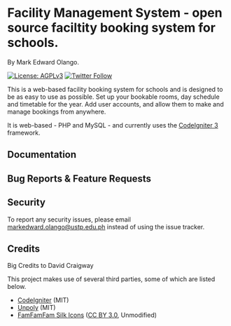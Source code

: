 # Facility Management System - open source faciltity booking system for schools.

By Mark Edward Olango.

[![License: AGPLv3](https://img.shields.io/static/v1?label=License&message=AGPLv3&color=3DA639&style=flat-square)](https://www.gnu.org/licenses/agpl-3.0.html)
[![Twitter Follow](https://img.shields.io/twitter/follow/crbsapp.svg?style=social)](https://twitter.com/crbsapp)

This is a web-based facility booking system for schools and is designed to be as easy to use as possible. Set up your bookable rooms, day schedule and timetable for the year. Add user accounts, and allow them to make and manage bookings from anywhere.


It is web-based - PHP and MySQL - and currently uses the [CodeIgniter 3](https://codeigniter.com/) framework.

## Documentation

## Bug Reports & Feature Requests

## Security
To report any security issues, please email markedward.olango@ustp.edu.ph instead of using the issue tracker.

## Credits

Big Credits to David Craigway

This project makes use of several third parties, some of which are listed below.

- [CodeIgniter](https://codeigniter.com/) (MIT)
- [Unpoly](https://unpoly.com/) (MIT)
- [FamFamFam Silk Icons](http://www.famfamfam.com/lab/icons/silk/) ([CC BY 3.0](https://creativecommons.org/licenses/by/3.0/), Unmodified)
